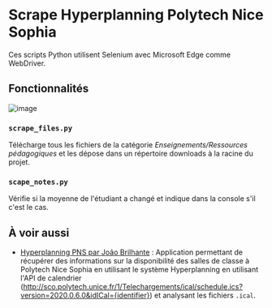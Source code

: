# Scrape Hyperplanning Polytech Nice Sophia

Ces scripts Python utilisent Selenium avec Microsoft Edge comme WebDriver.

## Fonctionnalités

![image](https://user-images.githubusercontent.com/70631622/213049214-a962caee-6548-427f-8e13-57cd612e6031.png)

### `scrape_files.py`

Télécharge tous les fichiers de la catégorie *Enseignements/Ressources pédagogiques* et les dépose dans un répertoire downloads à la racine du projet.

### `scape_notes.py`

Vérifie si la moyenne de l'étudiant a changé et indique dans la console s'il c'est le cas.

## À voir aussi

- [Hyperplanning PNS par João Brilhante](https://github.com/JoaoBrlt/hyperplanning-pns) : Application permettant de récupérer des informations sur la disponibilité des salles de classe à Polytech Nice Sophia en utilisant le système Hyperplanning en utilisant l'API de calendrier (http://sco.polytech.unice.fr/1/Telechargements/ical/schedule.ics?version=2020.0.6.0&idICal={identifier}) et analysant les fichiers `.ical`.
